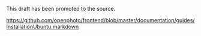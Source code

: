 This draft has been promoted to the source.

https://github.com/openphoto/frontend/blob/master/documentation/guides/InstallationUbuntu.markdown